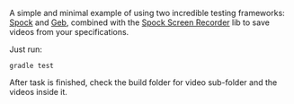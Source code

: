 A simple and minimal example of using two incredible testing frameworks: [Spock] and [Geb], combined with the
[Spock Screen Recorder] lib to save videos from your specifications.

Just run:

```shell script
gradle test
``` 

After task is finished, check the build folder for video sub-folder and the videos inside it.



[Spock]: <http://spockframework.org/spock/docs/1.3/all_in_one.html>
[Geb]: <https://gebish.org/manual/current/>
[Spock Screen Recorder]: <https://github.com/iskrenyp/spock-goodies/tree/master/spock-screen-recorder>